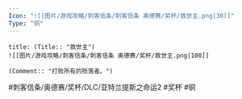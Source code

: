 ```yaml
---
Icon: "![[图片/游戏攻略/刺客信条/刺客信条 奥德赛/奖杯/救世主.png|30]]"
Type: "铜"
---
```

```ad-common-bronze-trophy
title: (Title:: "救世主")
![[图片/游戏攻略/刺客信条/刺客信条 奥德赛/奖杯/救世主.png|100]]

(Comment:: "打败所有的殒落者。")
```

#刺客信条/奥德赛/奖杯/DLC/亚特兰提斯之命运2 #奖杯 #铜
